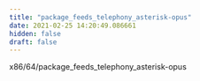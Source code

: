 ```yaml
---
title: "package_feeds_telephony_asterisk-opus"
date: 2021-02-25 14:20:49.086661
hidden: false
draft: false
---
```


x86/64/package_feeds_telephony_asterisk-opus

